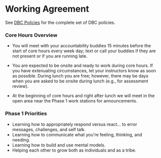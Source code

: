 # Working Agreement

See [DBC Policies](../../../../student-handbook/blob/master/rules-and-policies.md) for the complete set of DBC policies.

### Core Hours Overview
- You will meet with your accountability buddies 15 minutes before the start of core hours every week day; text or call your buddies if they are not present or if you are running late.

- You are expected to be onsite and ready to work during core hours.  If you have extenuating circumstances, let your instructors know as soon as possible.  During lunch you are free; however, there may be days when you are asked to be onsite during lunch (e.g., for assessment review).

- At the beginning of core hours and right after lunch we will meet in the open area near the Phase 1 work stations for announcements.

### Phase 1 Priorities
- Learning how to appropriately respond versus react… to error messages, challenges, and self talk.
- Learning how to communicate what you're feeling, thinking, and needing.
- Learning how to build and use mental models.
- Helping each other to grow both as individuals and as a tribe.



